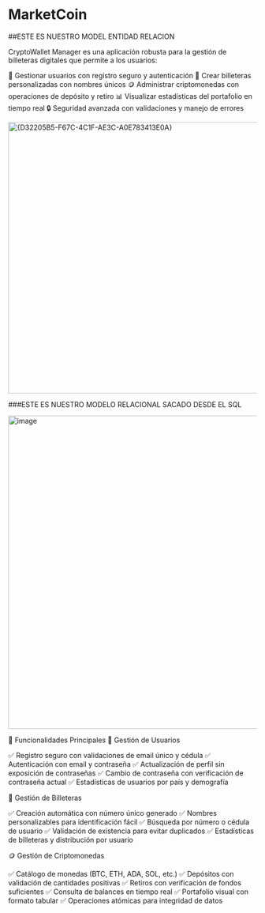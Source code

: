 # MarketCoin

##ESTE ES NUESTRO MODEL ENTIDAD RELACION

CryptoWallet Manager es una aplicación robusta para la gestión de billeteras digitales que permite a los usuarios:

👤 Gestionar usuarios con registro seguro y autenticación
💼 Crear billeteras personalizadas con nombres únicos
🪙 Administrar criptomonedas con operaciones de depósito y retiro
📊 Visualizar estadísticas del portafolio en tiempo real
🔒 Seguridad avanzada con validaciones y manejo de errores


<img width="768" height="549" alt="{D32205B5-F67C-4C1F-AE3C-A0E783413E0A}" src="https://github.com/user-attachments/assets/23234fc7-93ca-4e8d-b960-ef4c5fcfd91f" />



###ESTE ES NUESTRO MODELO RELACIONAL SACADO DESDE EL SQL 

<img width="1002" height="634" alt="image" src="https://github.com/user-attachments/assets/78dc0ca3-11d1-4a9c-bfff-d8244751aad6" />



🚀 Funcionalidades Principales
👤 Gestión de Usuarios

✅ Registro seguro con validaciones de email único y cédula
✅ Autenticación con email y contraseña
✅ Actualización de perfil sin exposición de contraseñas
✅ Cambio de contraseña con verificación de contraseña actual
✅ Estadísticas de usuarios por país y demografía

💼 Gestión de Billeteras

✅ Creación automática con número único generado
✅ Nombres personalizables para identificación fácil
✅ Búsqueda por número o cédula de usuario
✅ Validación de existencia para evitar duplicados
✅ Estadísticas de billeteras y distribución por usuario

🪙 Gestión de Criptomonedas

✅ Catálogo de monedas (BTC, ETH, ADA, SOL, etc.)
✅ Depósitos con validación de cantidades positivas
✅ Retiros con verificación de fondos suficientes
✅ Consulta de balances en tiempo real
✅ Portafolio visual con formato tabular
✅ Operaciones atómicas para integridad de datos
